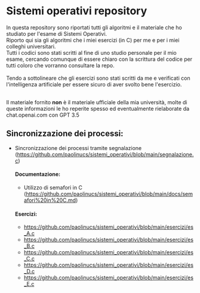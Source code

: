 # Sistemi operativi repository

In questa repository sono riportati tutti gli algoritmi e il materiale che ho studiato per l'esame di Sistemi Operativi.<br>
Riporto qui sia gli algoritmi che i miei esercizi (in C) per me e per i miei colleghi universitari.
<br>
Tutti i codici sono stati scritti al fine di uno studio personale per il mio esame, cercando comunque di essere chiaro con la scrittura del codice per tutti coloro che vorranno consultare la repo.<br><br>
Tendo a sottolineare che gli esercizi sono stati scritti da me e verificati con l'intelligenza artificiale per essere sicuro di aver svolto bene l'esercizio.<br><br>

Il materiale fornito **non** è il materiale ufficiale della mia università, molte di queste informazioni le ho reperite spesso ed eventualmente rielaborate da chat.openai.com con GPT 3.5

## Sincronizzazione dei processi:
- Sincronizzazione dei processi tramite segnalazione (https://github.com/paolinucs/sistemi_operativi/blob/main/segnalazione.c)
  #### Documentazione:
  - Utilizzo di semafori in C (https://github.com/paolinucs/sistemi_operativi/blob/main/docs/semafori%20in%20C.md)
  #### Esercizi:
  - https://github.com/paolinucs/sistemi_operativi/blob/main/esercizi/es_A.c
  - https://github.com/paolinucs/sistemi_operativi/blob/main/esercizi/es_B.c
  - https://github.com/paolinucs/sistemi_operativi/blob/main/esercizi/es_C.c
  - https://github.com/paolinucs/sistemi_operativi/blob/main/esercizi/es_D.c
  - https://github.com/paolinucs/sistemi_operativi/blob/main/esercizi/es_E.c

